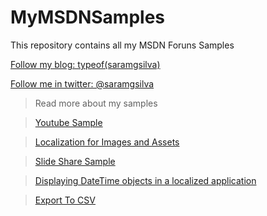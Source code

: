MyMSDNSamples
=============

This repository contains all my MSDN Foruns Samples

[Follow my blog: typeof(saramgsilva)](http://www.saramgsilva.com/) 

[Follow me in twitter: @saramgsilva](https://twitter.com/saramgsilva)

> Read more about my samples

> [Youtube Sample](http://code.msdn.microsoft.com/windowsapps/Youtube-Sample-df7d1d26)

> [Localization for Images and Assets ](http://code.msdn.microsoft.com/windowsapps/Localization-for-and-Assets-4fac00c3)

> [Slide Share Sample](http://code.msdn.microsoft.com/windowsapps/Slide-Share-Sample-ee673a6e)

> [Displaying DateTime objects in a localized application ](http://code.msdn.microsoft.com/windowsapps/Diplaying-DateTime-objects-b7f02b77)

> [Export To CSV](http://code.msdn.microsoft.com/windowsapps/Export-To-CSV-Sample-b31b50cf)
